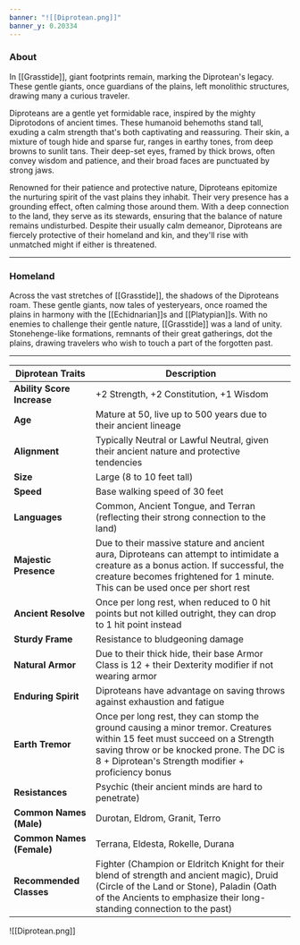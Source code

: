 ```yaml
---
banner: "![[Diprotean.png]]"
banner_y: 0.20334
---
```

### About

In [[Grasstide]], giant footprints remain, marking the Diprotean's legacy. These gentle giants, once guardians of the plains, left monolithic structures, drawing many a curious traveler.

Diproteans are a gentle yet formidable race, inspired by the mighty Diprotodons of ancient times. These humanoid behemoths stand tall, exuding a calm strength that's both captivating and reassuring. Their skin, a mixture of tough hide and sparse fur, ranges in earthy tones, from deep browns to sunlit tans. Their deep-set eyes, framed by thick brows, often convey wisdom and patience, and their broad faces are punctuated by strong jaws.

Renowned for their patience and protective nature, Diproteans epitomize the nurturing spirit of the vast plains they inhabit. Their very presence has a grounding effect, often calming those around them. With a deep connection to the land, they serve as its stewards, ensuring that the balance of nature remains undisturbed. Despite their usually calm demeanor, Diproteans are fiercely protective of their homeland and kin, and they'll rise with unmatched might if either is threatened.

-----
### Homeland

Across the vast stretches of [[Grasstide]], the shadows of the Diproteans roam. These gentle giants, now tales of yesteryears, once roamed the plains in harmony with the [[Echidnarian]]s and [[Platypian]]s. With no enemies to challenge their gentle nature, [[Grasstide]] was a land of unity. Stonehenge-like formations, remnants of their great gatherings, dot the plains, drawing travelers who wish to touch a part of the forgotten past.

-----

| **Diprotean Traits**       | **Description**                                                                                                                                                                                                             |
| -------------------------- | --------------------------------------------------------------------------------------------------------------------------------------------------------------------------------------------------------------------------- |
| **Ability Score Increase** | +2 Strength, +2 Constitution, +1 Wisdom                                                                                                                                                                                     |
| **Age**                    | Mature at 50, live up to 500 years due to their ancient lineage                                                                                                                                                             |
| **Alignment**              | Typically Neutral or Lawful Neutral, given their ancient nature and protective tendencies                                                                                                                                   |
| **Size**                   | Large (8 to 10 feet tall)                                                                                                                                                                                                   |
| **Speed**                  | Base walking speed of 30 feet                                                                                                                                                                                               |
| **Languages**              | Common, Ancient Tongue, and Terran (reflecting their strong connection to the land)                                                                                                                                         |
| **Majestic Presence**      | Due to their massive stature and ancient aura, Diproteans can attempt to intimidate a creature as a bonus action. If successful, the creature becomes frightened for 1 minute. This can be used once per short rest         |
| **Ancient Resolve**        | Once per long rest, when reduced to 0 hit points but not killed outright, they can drop to 1 hit point instead                                                                                                              |
| **Sturdy Frame**           | Resistance to bludgeoning damage                                                                                                                                                                                            |
| **Natural Armor**          | Due to their thick hide, their base Armor Class is 12 + their Dexterity modifier if not wearing armor                                                                                                                       |
| **Enduring Spirit**        | Diproteans have advantage on saving throws against exhaustion and fatigue                                                                                                                                                   |
| **Earth Tremor**           | Once per long rest, they can stomp the ground causing a minor tremor. Creatures within 15 feet must succeed on a Strength saving throw or be knocked prone. The DC is 8 + Diprotean's Strength modifier + proficiency bonus |
| **Resistances**            | Psychic (their ancient minds are hard to penetrate)                                                                                                                                                                         |
| **Common Names (Male)**    | Durotan, Eldrom, Granit, Terro                                                                                                                                                                                              |
| **Common Names (Female)**  | Terrana, Eldesta, Rokelle, Durana                                                                                                                                                                                           |
| **Recommended Classes**    | Fighter (Champion or Eldritch Knight for their blend of strength and ancient magic), Druid (Circle of the Land or Stone), Paladin (Oath of the Ancients to emphasize their long-standing connection to the past)            |

![[Diprotean.png]]